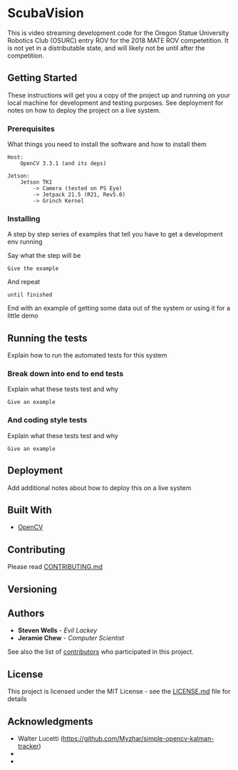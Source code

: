 # ScubaVision

This is video streaming development code for the Oregon Statue University Robotics Club (OSURC) entry ROV for the 2018 MATE ROV competetition.  It is not yet in a distributable state, and will likely not be until after the competition.

## Getting Started

These instructions will get you a copy of the project up and running on your local machine for development and testing purposes. See deployment for notes on how to deploy the project on a live system.

### Prerequisites

What things you need to install the software and how to install them

```
Host:
	OpenCV 3.3.1 (and its deps)

Jetson:
	Jetson TK1
		-> Camera (tested on PS Eye)
		-> Jetpack 21.5 (R21, Rev5.0)
		-> Grinch Kernel
```

### Installing

A step by step series of examples that tell you have to get a development env running

Say what the step will be

```
Give the example
```

And repeat

```
until finished
```

End with an example of getting some data out of the system or using it for a little demo

## Running the tests

Explain how to run the automated tests for this system

### Break down into end to end tests

Explain what these tests test and why

```
Give an example
```

### And coding style tests

Explain what these tests test and why

```
Give an example
```

## Deployment

Add additional notes about how to deploy this on a live system

## Built With

* [OpenCV](http://www.opencv.org)

## Contributing

Please read [CONTRIBUTING.md]()

## Versioning


## Authors

* **Steven Wells** - *Evil Lackey* 
* **Jeramie Chew** - *Computer Scientist*

See also the list of [contributors](https://github.com/your/project/contributors) who participated in this project.

## License

This project is licensed under the MIT License - see the [LICENSE.md](LICENSE.md) file for details

## Acknowledgments

* Walter Lucetti (https://github.com/Myzhar/simple-opencv-kalman-tracker)
* 
* 
